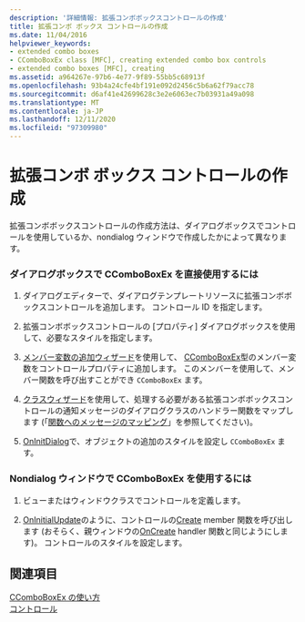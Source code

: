 ```yaml
---
description: '詳細情報: 拡張コンボボックスコントロールの作成'
title: 拡張コンボ ボックス コントロールの作成
ms.date: 11/04/2016
helpviewer_keywords:
- extended combo boxes
- CComboBoxEx class [MFC], creating extended combo box controls
- extended combo boxes [MFC], creating
ms.assetid: a964267e-97b6-4e77-9f89-55bb5c68913f
ms.openlocfilehash: 93b4a24cfe4bf191e092d2456c5b6a62f79acc78
ms.sourcegitcommit: d6af41e42699628c3e2e6063ec7b03931a49a098
ms.translationtype: MT
ms.contentlocale: ja-JP
ms.lasthandoff: 12/11/2020
ms.locfileid: "97309980"
---
```

# <a name="creating-an-extended-combo-box-control"></a>拡張コンボ ボックス コントロールの作成

拡張コンボボックスコントロールの作成方法は、ダイアログボックスでコントロールを使用しているか、nondialog ウィンドウで作成したかによって異なります。

### <a name="to-use-ccomboboxex-directly-in-a-dialog-box"></a>ダイアログボックスで CComboBoxEx を直接使用するには

1. ダイアログエディターで、ダイアログテンプレートリソースに拡張コンボボックスコントロールを追加します。 コントロール ID を指定します。

1. 拡張コンボボックスコントロールの [プロパティ] ダイアログボックスを使用して、必要なスタイルを指定します。

1. [メンバー変数の追加ウィザード](../ide/adding-a-member-variable-visual-cpp.md)を使用して、 [CComboBoxEx](reference/ccomboboxex-class.md)型のメンバー変数をコントロールプロパティに追加します。 このメンバーを使用して、メンバー関数を呼び出すことができ `CComboBoxEx` ます。

1. [クラスウィザード](reference/mfc-class-wizard.md)を使用して、処理する必要がある拡張コンボボックスコントロールの通知メッセージのダイアログクラスのハンドラー関数をマップします (「[関数へのメッセージのマッピング](reference/mapping-messages-to-functions.md)」を参照してください)。

1. [OnInitDialog](reference/cdialog-class.md#oninitdialog)で、オブジェクトの追加のスタイルを設定し `CComboBoxEx` ます。

### <a name="to-use-ccomboboxex-in-a-nondialog-window"></a>Nondialog ウィンドウで CComboBoxEx を使用するには

1. ビューまたはウィンドウクラスでコントロールを定義します。

1. [OnInitialUpdate](reference/cview-class.md#oninitialupdate)のように、コントロールの[Create](reference/ctabctrl-class.md#create) member 関数を呼び出します (おそらく、親ウィンドウの[OnCreate](reference/cwnd-class.md#oncreate) handler 関数と同じようにします)。 コントロールのスタイルを設定します。

## <a name="see-also"></a>関連項目

[CComboBoxEx の使い方](using-ccomboboxex.md)<br/>
[コントロール](controls-mfc.md)
